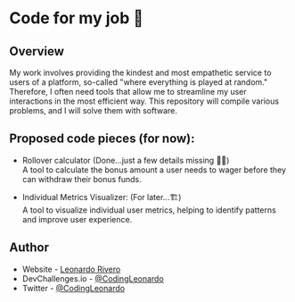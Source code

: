 # Code for my job 🎰

## Overview

My work involves providing the kindest and most empathetic service to users of a platform, so-called "where everything is played at random." Therefore, I often need tools that allow me to streamline my user interactions in the most efficient way. This repository will compile various problems, and I will solve them with software.

## Proposed code pieces (for now):

- Rollover calculator (Done...just a few details missing 🏁🤏)
  <br />
  A tool to calculate the bonus amount a user needs to wager before they can withdraw their bonus funds.

- Individual Metrics Visualizer: (For later...🏗️)
  <br />
  A tool to visualize individual user metrics, helping to identify patterns and improve user experience.

## Author

- Website - [Leonardo Rivero](https://codingleonardo.github.io/)
- DevChallenges.io - [@CodingLeonardo](https://devchallenges.io/profile/8c0bdef8-0f64-4c92-8640-bcae8d05fb4b)
- Twitter - [@CodingLeonardo](https://www.twitter.com/CodingLeonardo)
